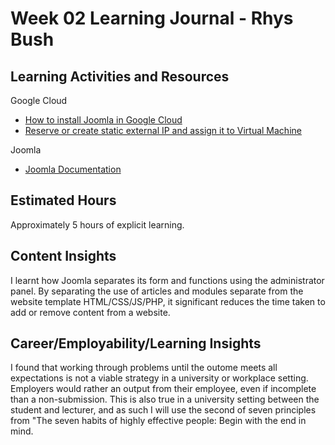 <h1>Week 02 Learning Journal - Rhys Bush</h1>

<h2>Learning Activities and Resources</h2>
<p>Google Cloud</p>

- [How to install Joomla in Google Cloud](https://www.youtube.com/watch?v=Br6_GFXoYaI)
- [Reserve or create static external IP and assign it to Virtual Machine](https://www.youtube.com/watch?v=zaBNPMtb9g0)


<p>Joomla</p>

- [Joomla Documentation](https://docs.joomla.org/)

<h2>Estimated Hours</h2>
<p>Approximately 5 hours of explicit learning.</p>

<h2>Content Insights</h2>
<p>I learnt how Joomla separates its form and functions using the administrator panel. By separating the use of articles and modules separate from the website template HTML/CSS/JS/PHP, it significant reduces the time taken to add or remove content from a website.</p>


<h2>Career/Employability/Learning Insights</h2>
<p>I found that working through problems until the outome meets all expectations is not a viable strategy in a university or workplace setting. Employers would rather an output from their employee, even if incomplete than a non-submission. This is also true in a university setting between the student and lecturer, and as such I will use the second of seven principles from "The seven habits of highly effective people: Begin with the end in mind.</p>